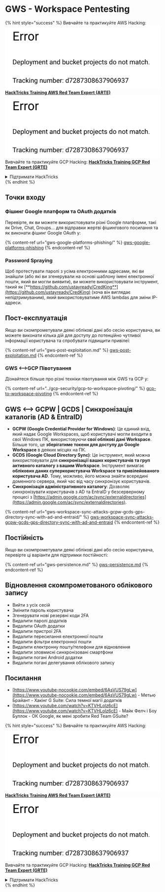 # GWS - Workspace Pentesting

{% hint style="success" %}
Вивчайте та практикуйте AWS Hacking:<img src="../../.gitbook/assets/image (1) (1).png" alt="" data-size="line">[**HackTricks Training AWS Red Team Expert (ARTE)**](https://training.hacktricks.xyz/courses/arte)<img src="../../.gitbook/assets/image (1) (1).png" alt="" data-size="line">\
Вивчайте та практикуйте GCP Hacking: <img src="../../.gitbook/assets/image (2).png" alt="" data-size="line">[**HackTricks Training GCP Red Team Expert (GRTE)**<img src="../../.gitbook/assets/image (2).png" alt="" data-size="line">](https://training.hacktricks.xyz/courses/grte)

<details>

<summary>Підтримати HackTricks</summary>

* Перевірте [**плани підписки**](https://github.com/sponsors/carlospolop)!
* **Приєднуйтесь до** 💬 [**групи Discord**](https://discord.gg/hRep4RUj7f) або [**групи Telegram**](https://t.me/peass) або **слідкуйте** за нами в **Twitter** 🐦 [**@hacktricks\_live**](https://twitter.com/hacktricks\_live)**.**
* **Діліться хакерськими трюками, надсилаючи PR до** [**HackTricks**](https://github.com/carlospolop/hacktricks) та [**HackTricks Cloud**](https://github.com/carlospolop/hacktricks-cloud) репозиторіїв на GitHub.

</details>
{% endhint %}

## Точки входу

### Фішинг Google платформ та OAuth додатків

Перевірте, як ви можете використовувати різні Google платформи, такі як Drive, Chat, Groups... для відправки жертві фішингового посилання та як виконати фішинг Google OAuth у:

{% content-ref url="gws-google-platforms-phishing/" %}
[gws-google-platforms-phishing](gws-google-platforms-phishing/)
{% endcontent-ref %}

### Password Spraying

Щоб протестувати паролі з усіма електронними адресами, які ви знайшли (або які ви згенерували на основі шаблону імені електронної пошти, який ви могли виявити), ви можете використовувати інструмент, такий як [**https://github.com/ustayready/CredKing**](https://github.com/ustayready/CredKing) (хоча він виглядає непідтримуваним), який використовуватиме AWS lambdas для зміни IP-адреси.

## Пост-експлуатація

Якщо ви скомпрометували деякі облікові дані або сесію користувача, ви можете виконати кілька дій для доступу до потенційно чутливої інформації користувача та спробувати підвищити привілеї:

{% content-ref url="gws-post-exploitation.md" %}
[gws-post-exploitation.md](gws-post-exploitation.md)
{% endcontent-ref %}

### GWS <-->GCP Півотування

Дізнайтеся більше про різні техніки півотування між GWS та GCP у:

{% content-ref url="../gcp-security/gcp-to-workspace-pivoting/" %}
[gcp-to-workspace-pivoting](../gcp-security/gcp-to-workspace-pivoting/)
{% endcontent-ref %}

## GWS <--> GCPW | GCDS | Синхронізація каталогів (AD & EntraID)

* **GCPW (Google Credential Provider for Windows)**: Це єдиний вхід, який надає Google Workspaces, щоб користувачі могли входити в свої Windows ПК, використовуючи **свої облікові дані Workspace**. Більше того, це **зберігатиме токени для доступу до Google Workspace** в деяких місцях на ПК.
* **GCDS (Google Cloud Directory Sync)**: Це інструмент, який можна використовувати для **синхронізації ваших користувачів та груп активного каталогу з вашим Workspace**. Інструмент вимагає **облікових даних суперкористувача Workspace та привілейованого користувача AD**. Тому, можливо, його можна знайти всередині доменного сервера, який час від часу синхронізує користувачів.
* **Синхронізація адміністративного каталогу**: Дозволяє синхронізувати користувачів з AD та EntraID у безсерверному процесі з [https://admin.google.com/ac/sync/externaldirectories](https://admin.google.com/ac/sync/externaldirectories).

{% content-ref url="gws-workspace-sync-attacks-gcpw-gcds-gps-directory-sync-with-ad-and-entraid/" %}
[gws-workspace-sync-attacks-gcpw-gcds-gps-directory-sync-with-ad-and-entraid](gws-workspace-sync-attacks-gcpw-gcds-gps-directory-sync-with-ad-and-entraid/)
{% endcontent-ref %}

## Постійність

Якщо ви скомпрометували деякі облікові дані або сесію користувача, перевірте ці варіанти для підтримки постійності:

{% content-ref url="gws-persistence.md" %}
[gws-persistence.md](gws-persistence.md)
{% endcontent-ref %}

## Відновлення скомпрометованого облікового запису

* Вийти з усіх сесій
* Змінити пароль користувача
* Згенерувати нові резервні коди 2FA
* Видалити паролі додатків
* Видалити OAuth додатки
* Видалити пристрої 2FA
* Видалити пересилання електронної пошти
* Видалити фільтри електронної пошти
* Видалити електронну пошту/телефони для відновлення
* Видалити зловмисні синхронізовані смартфони
* Видалити погані Android додатки
* Видалити погані делегування облікового запису

## Посилання

* [https://www.youtube-nocookie.com/embed/6AsVUS79gLw](https://www.youtube-nocookie.com/embed/6AsVUS79gLw) - Метью Брайант - Хакінг G Suite: Сила темної магії додатків
* [https://www.youtube.com/watch?v=KTVHLolz6cE](https://www.youtube.com/watch?v=KTVHLolz6cE) - Майк Фелч і Боу Буллок - ОК Google, як мені зробити Red Team GSuite?

{% hint style="success" %}
Вивчайте та практикуйте AWS Hacking:<img src="../../.gitbook/assets/image (1) (1).png" alt="" data-size="line">[**HackTricks Training AWS Red Team Expert (ARTE)**](https://training.hacktricks.xyz/courses/arte)<img src="../../.gitbook/assets/image (1) (1).png" alt="" data-size="line">\
Вивчайте та практикуйте GCP Hacking: <img src="../../.gitbook/assets/image (2).png" alt="" data-size="line">[**HackTricks Training GCP Red Team Expert (GRTE)**<img src="../../.gitbook/assets/image (2).png" alt="" data-size="line">](https://training.hacktricks.xyz/courses/grte)

<details>

<summary>Підтримати HackTricks</summary>

* Перевірте [**плани підписки**](https://github.com/sponsors/carlospolop)!
* **Приєднуйтесь до** 💬 [**групи Discord**](https://discord.gg/hRep4RUj7f) або [**групи Telegram**](https://t.me/peass) або **слідкуйте** за нами в **Twitter** 🐦 [**@hacktricks\_live**](https://twitter.com/hacktricks\_live)**.**
* **Діліться хакерськими трюками, надсилаючи PR до** [**HackTricks**](https://github.com/carlospolop/hacktricks) та [**HackTricks Cloud**](https://github.com/carlospolop/hacktricks-cloud) репозиторіїв на GitHub.

</details>
{% endhint %}
